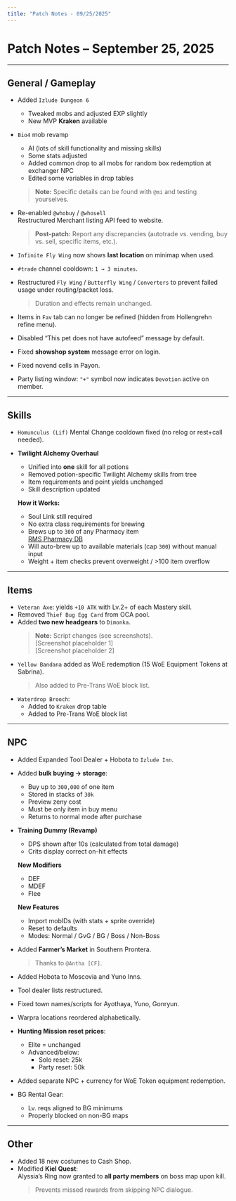 ```yaml
---
title: "Patch Notes - 09/25/2025"
---
```


# Patch Notes – September 25, 2025

---

## General / Gameplay

- Added `Izlude Dungeon 6`
  - Tweaked mobs and adjusted EXP slightly
  - New MVP **Kraken** available

- `Bio4` mob revamp
  - AI (lots of skill functionality and missing skills)
  - Some stats adjusted
  - Added common drop to all mobs for random box redemption at exchanger NPC
  - Edited some variables in drop tables  
  > **Note:** Specific details can be found with `@mi` and testing yourselves.

- Re-enabled `@whobuy` / `@whosell`  
  Restructured Merchant listing API feed to website.  
  > **Post-patch:** Report any discrepancies (autotrade vs. vending, buy vs. sell, specific items, etc.).

- `Infinite Fly Wing` now shows **last location** on minimap when used.
- `#trade` channel cooldown: `1 → 3 minutes`.
- Restructured `Fly Wing` / `Butterfly Wing` / `Converters` to prevent failed usage under routing/packet loss.  
  > Duration and effects remain unchanged.

- Items in `Fav` tab can no longer be refined (hidden from Hollengrehn refine menu).
- Disabled “This pet does not have autofeed” message by default.
- Fixed **showshop system** message error on login.
- Fixed novend cells in Payon.
- Party listing window: `"+"` symbol now indicates `Devotion` active on member.

---

## Skills

- `Homunculus (Lif)` Mental Change cooldown fixed (no relog or rest+call needed).
- **Twilight Alchemy Overhaul**
  - Unified into **one** skill for all potions
  - Removed potion-specific Twilight Alchemy skills from tree
  - Item requirements and point yields unchanged
  - Skill description updated

  **How it Works:**
  - Soul Link still required
  - No extra class requirements for brewing
  - Brews up to `300` of any Pharmacy item  
    [RMS Pharmacy DB](https://ratemyserver.net/index.php?page=creation_db&op=4)
  - Will auto-brew up to available materials (cap `300`) without manual input
  - Weight + item checks prevent overweight / >100 item overflow

---

## Items

- `Veteran Axe`: yields `+10 ATK` with Lv.2+ of each Mastery skill.
- Removed `Thief Bug Egg Card` from OCA pool.
- Added **two new headgears** to `Dimonka`.  
  > **Note:** Script changes (see screenshots).  
  > [Screenshot placeholder 1]  
  > [Screenshot placeholder 2]
- `Yellow Bandana` added as WoE redemption (15 WoE Equipment Tokens at Sabrina).  
  > Also added to Pre-Trans WoE block list.
- `Waterdrop Brooch`:
  - Added to `Kraken` drop table
  - Added to Pre-Trans WoE block list

---

## NPC

- Added Expanded Tool Dealer + Hobota to `Izlude Inn`.
- Added **bulk buying → storage**:
  - Buy up to `300,000` of one item
  - Stored in stacks of `30k`
  - Preview zeny cost
  - Must be only item in buy menu
  - Returns to normal mode after purchase

- **Training Dummy (Revamp)**
  - DPS shown after 10s (calculated from total damage)
  - Crits display correct on-hit effects

  **New Modifiers**
  - DEF
  - MDEF
  - Flee

  **New Features**
  - Import mobIDs (with stats + sprite override)
  - Reset to defaults
  - Modes: Normal / GvG / BG / Boss / Non-Boss

- Added **Farmer’s Market** in Southern Prontera.  
  > Thanks to `@Antha [CF]`.

- Added Hobota to Moscovia and Yuno Inns.
- Tool dealer lists restructured.
- Fixed town names/scripts for Ayothaya, Yuno, Gonryun.
- Warpra locations reordered alphabetically.
- **Hunting Mission reset prices**:
  - Elite = unchanged
  - Advanced/below:
    - Solo reset: 25k
    - Party reset: 50k

- Added separate NPC + currency for WoE Token equipment redemption.
- BG Rental Gear:
  - Lv. reqs aligned to BG minimums
  - Properly blocked on non-BG maps

---

## Other

- Added 18 new costumes to Cash Shop.
- Modified **Kiel Quest**:  
  Alyssia’s Ring now granted to **all party members** on boss map upon kill.  
  > Prevents missed rewards from skipping NPC dialogue.
